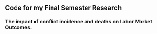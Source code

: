 ## Code for my Final Semester Research
### The impact of conflict incidence and deaths on Labor Market Outcomes.
